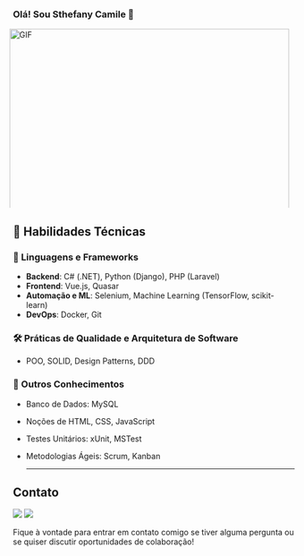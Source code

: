 ### Olá! Sou Sthefany Camile 👋

<div style="display: flex; align-items: center; justify-content: center; gap: 20px;  height: 320px;">
  <div>
    <img align="right" alt="GIF" src="https://i.giphy.com/media/v1.Y2lkPTc5MGI3NjExMGQ5bGF4b3BmbjAzNnlqMGtwbmhubzFmcHh2dzB0bmdwN2wwMnM4bCZlcD12MV9pbnRlcm5hbF9naWZfYnlfaWQmY3Q9Zw/L1R1tvI9svkIWwpVYr/giphy.gif" width="500" style="max-height: 320px; object-fit: cover;" />
  </div>

  <div style="font-size: 16px; color: #666; height: 320px; width: 500px; display: flex; flex-direction: column; justify-content: center; overflow: hidden;">
    <p>Desenvolvedora FullStack com experiência em automação (Selenium), front-end (Vue.js), back-end (PHP Laravel) e APIs (Django). Tenho habilidades em C#, .NET e Docker, e busco aplicar e expandir minhas competências em soluções escaláveis e inovadoras..</p>
    <p>Atualmente, sou Desenvolvedora FullStack na DuckTech Co., trabalhando com sistemas B2C e B2B, integração de APIs e automação de testes. Também tenho experiência em Machine Learning usando Python e bibliotecas como TensorFlow.</p>
  <p>Tenho interesse em robótica e movimento maker, com experiência em projetos Arduino. Estou sempre aprendendo mais sobre inteligência artificial (IA).
Estou em busca de novos desafios que me permitam crescer e apicar tecnologias emergentes.</p>
  </div>
</div>  
  
 ## 💼 Habilidades Técnicas

### 🔧 Linguagens e Frameworks
- **Backend**: C# (.NET), Python (Django), PHP (Laravel)
- **Frontend**: Vue.js, Quasar
- **Automação e ML**: Selenium, Machine Learning (TensorFlow, scikit-learn)
- **DevOps**: Docker, Git

### 🛠 Práticas de Qualidade e Arquitetura de Software
- POO, SOLID, Design Patterns, DDD

### 🧠 Outros Conhecimentos
- Banco de Dados: MySQL
- Noções de HTML, CSS, JavaScript
- Testes Unitários: xUnit, MSTest
- Metodologias Ágeis: Scrum, Kanban

  
  ---


## Contato

  <a href = "mailto:sthetec10@gmail.com"><img src="https://img.shields.io/badge/-Gmail-%23333?style=for-the-badge&logo=gmail&logoColor=white" target="_blank"></a>
  <a href="https://www.linkedin.com/in/sthefanycamile/" target="_blank"><img src="https://img.shields.io/badge/-LinkedIn-%230077B5?style=for-the-badge&logo=linkedin&logoColor=white" target="_blank"></a> 
</div>

Fique à vontade para entrar em contato comigo se tiver alguma pergunta ou se quiser discutir oportunidades de colaboração!
